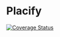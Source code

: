 # Placify
[![Coverage Status](https://coveralls.io/repos/github/stirk1337/Placify/badge.svg?branch=main)](https://coveralls.io/github/stirk1337/Placify?branch=main)
